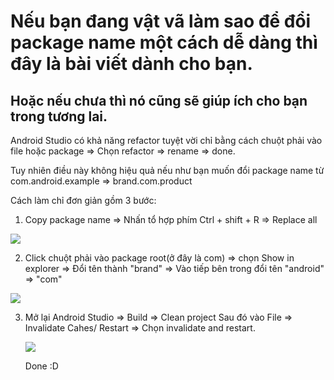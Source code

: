 # Nếu bạn đang vật vã làm sao để đổi package name một cách dễ dàng thì đây là bài viết dành cho bạn.
## Hoặc nếu chưa thì nó cũng sẽ giúp ích cho bạn trong tương lai.

Android Studio có khả năng refactor tuyệt vời chỉ bằng cách chuột phải vào file hoặc package => Chọn refactor => rename => done.

Tuy nhiên điều này không hiệu quả nếu như bạn muốn đổi package name từ com.android.example => brand.com.product

Cách làm chỉ đơn giản gồm 3 bước:

1.  Copy package name => Nhấn tổ hợp phím Ctrl + shift + R => Replace all

![](https://images.viblo.asia/2f01dbc8-8c85-432f-bb8f-0eee870b7600.png)

2. Click chuột phải vào package root(ở đây là com) => chọn Show in explorer => Đổi tên thành "brand" => Vào tiếp bên trong đổi tên "android" => "com"

![](https://images.viblo.asia/c55b7fd0-c236-40ca-ad62-c2cf1d42cd39.png)

3. Mở lại Android Studio => Build => Clean project
   Sau đó vào File => Invalidate Cahes/ Restart => Chọn invalidate and restart.
   
   ![](https://images.viblo.asia/8c2fad63-fce0-47ee-ad6a-dd800c2ac6b7.png)

   
   Done :D
